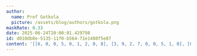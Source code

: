 ```yaml
---
author:
  name: Prof Gotkola
  picture: /assets/blog/authors/gotkola.png
maskRate: 0.33
date: 2025-06-24T20:00:01.429798
id: d010db8e-5135-11f0-b564-71e1480f5e87
content: '[[6, 0, 0, 5, 0, 1, 2, 0, 8], [3, 9, 2, 7, 0, 0, 5, 1, 0], [0, 5, 1, 9, 6, 2, 3, 7, 4], [0, 0, 0, 8, 0, 7, 6, 5, 2], [0, 0, 0, 0, 0, 3, 0, 8, 0], [2, 8, 0, 1, 5, 9, 4, 3, 7], [5, 0, 7, 2, 9, 0, 0, 4, 1], [4, 6, 9, 3, 0, 0, 7, 2, 5], [1, 2, 8, 4, 7, 5, 9, 6, 0]]'
---
```

